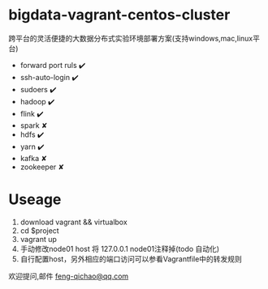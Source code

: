 # bigdata-vagrant-centos-cluster
跨平台的灵活便捷的大数据分布式实验环境部署方案(支持windows,mac,linux平台)

- forward port ruls ✔️ 
- ssh-auto-login ✔️
- sudoers ✔️
- hadoop  ️✔️
- flink   ✔️
- spark   ✘
- hdfs    ✔️
- yarn    ✔️ 
- kafka   ✘ 
- zookeeper ✘


# Useage
1. download vagrant && virtualbox  
2. cd $project  
3. vagrant up  
4. 手动修改node01 host 将 127.0.0.1 node01注释掉(todo 自动化)  
5. 自行配置host，另外相应的端口访问可以参看Vagrantfile中的转发规则  

欢迎提问,邮件 feng-qichao@qq.com  
